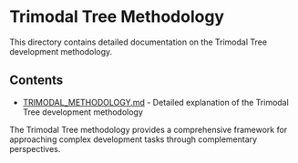 # Trimodal Tree Methodology

This directory contains detailed documentation on the Trimodal Tree development methodology.

## Contents

- [TRIMODAL_METHODOLOGY.md](./TRIMODAL_METHODOLOGY.md) - Detailed explanation of the Trimodal Tree development methodology

The Trimodal Tree methodology provides a comprehensive framework for approaching complex development tasks through complementary perspectives.
